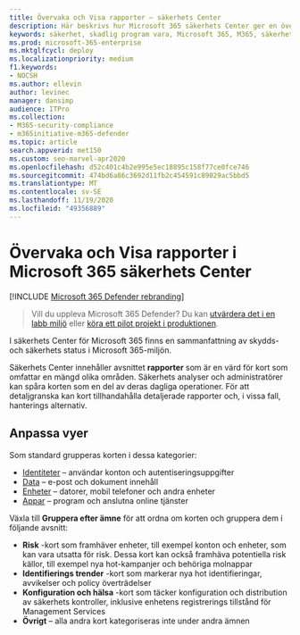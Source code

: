 ```yaml
---
title: Övervaka och Visa rapporter – säkerhets Center
description: Här beskrivs hur Microsoft 365 säkerhets Center ger en översikt över skydds-och säkerhets status.
keywords: säkerhet, skadlig program vara, Microsoft 365, M365, säkerhets Center, övervaka, rapport, status
ms.prod: microsoft-365-enterprise
ms.mktglfcycl: deploy
ms.localizationpriority: medium
f1.keywords:
- NOCSH
ms.author: ellevin
author: levinec
manager: dansimp
audience: ITPro
ms.collection:
- M365-security-compliance
- m365initiative-m365-defender
ms.topic: article
search.appverid: met150
ms.custom: seo-marvel-apr2020
ms.openlocfilehash: d52c401c4b2e995e5ec18895c158f77ce0fce746
ms.sourcegitcommit: 474bd6a86c3692d11fb2c454591c89029ac5bbd5
ms.translationtype: MT
ms.contentlocale: sv-SE
ms.lasthandoff: 11/19/2020
ms.locfileid: "49356889"
---
```

# <a name="monitor-and-view-reports-in-the-microsoft-365-security-center"></a>Övervaka och Visa rapporter i Microsoft 365 säkerhets Center

[!INCLUDE [Microsoft 365 Defender rebranding](../includes/microsoft-defender.md)]

> Vill du uppleva Microsoft 365 Defender? Du kan [utvärdera det i en labb miljö](https://aka.ms/mtp-trial-lab) eller [köra ett pilot projekt i produktionen](https://aka.ms/m365d-pilotplaybook).
>

I säkerhets Center för Microsoft 365 finns en sammanfattning av skydds-och säkerhets status i Microsoft 365-miljön.

Säkerhets Center innehåller avsnittet **rapporter** som är en värd för kort som omfattar en mängd olika områden. Säkerhets analyser och administratörer kan spåra korten som en del av deras dagliga operationer. För att detaljgranska kan kort tillhandahålla detaljerade rapporter och, i vissa fall, hanterings alternativ.

## <a name="customize-views"></a>Anpassa vyer

Som standard grupperas korten i dessa kategorier:
  
* [Identiteter](monitor-and-report-identities.md) – användar konton och autentiseringsuppgifter
* [Data](monitor-data.md) – e-post och dokument innehåll
* [Enheter](monitor-devices.md) – datorer, mobil telefoner och andra enheter
* [Appar](monitor-apps.md) – program och anslutna online tjänster

Växla till **Gruppera efter ämne** för att ordna om korten och gruppera dem i följande avsnitt:

* **Risk** -kort som framhäver enheter, till exempel konton och enheter, som kan vara utsatta för risk. Dessa kort kan också framhäva potentiella risk källor, till exempel nya hot-kampanjer och behöriga molnappar  
* **Identifierings trender** -kort som markerar nya hot identifieringar, avvikelser och policy överträdelser
* **Konfiguration och hälsa** -kort som täcker konfiguration och distribution av säkerhets kontroller, inklusive enhetens registrerings tillstånd för Management Services
* **Övrigt** – alla andra kort kategoriseras inte under andra ämnen
